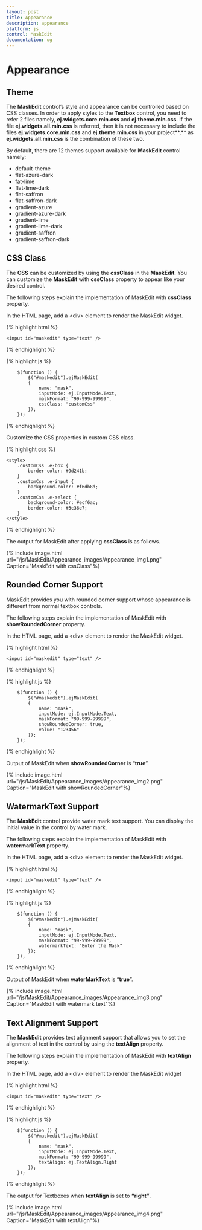 ```yaml
---
layout: post
title: Appearance
description: appearance
platform: js
control: MaskEdit
documentation: ug
---
```


# Appearance

## Theme

The **MaskEdit** control’s style and appearance can be controlled based on CSS classes. In order to apply styles to the **Textbox** control, you need to refer 2 files namely, **ej.widgets.core.min.css** and **ej.theme.min.css**. If the file **ej.widgets.all.min.css** is referred, then it is not necessary to include the files **ej.widgets.core.min.css** and **ej.theme.min.css** in your project**,** as **ej.widgets.all.min.css** is the combination of these two. 

By default, there are 12 themes support available for **MaskEdit** control namely:

* default-theme
* flat-azure-dark
* fat-lime
* flat-lime-dark
* flat-saffron
* flat-saffron-dark
* gradient-azure
* gradient-azure-dark
* gradient-lime
* gradient-lime-dark
* gradient-saffron
* gradient-saffron-dark

## CSS Class

The **CSS** can be customized by using the **cssClass** in the **MaskEdit**. You can customize the **MaskEdit** with **cssClass** property to appear like your desired control.

The following steps explain the implementation of MaskEdit with **cssClass** property.

In the HTML page, add a &lt;div&gt; element to render the MaskEdit widget.  



{% highlight html %}

    <input id="maskedit" type="text" /> 
    
{% endhighlight %}

{% highlight js %}

        $(function () {
            $("#maskedit").ejMaskEdit(
            {
                name: "mask",
                inputMode: ej.InputMode.Text,
                maskFormat: "99-999-99999",
                cssClass: "customCss"
            });
        });

{% endhighlight %}


Customize the CSS properties in custom CSS class.



{% highlight css %}


    <style>
        .customCss .e-box {
            border-color: #9d241b;
        }
        .customCss .e-input {
            background-color: #f6db8d;            
        }
        .customCss .e-select {
            background-color: #ecf6ac;
            border-color: #3c36e7;
        }
    </style>



{% endhighlight %}



The output for MaskEdit after applying **cssClass** is as follows.



{% include image.html url="/js/MaskEdit/Appearance_images/Appearance_img1.png" Caption="MaskEdit with cssClass"%}

## Rounded Corner Support

MaskEdit provides you with rounded corner support whose appearance is different from normal textbox controls.

The following steps explain the implementation of MaskEdit with **showRoundedCorner** property.

In the HTML page, add a &lt;div&gt; element to render the MaskEdit widget. 


{% highlight html %}

    <input id="maskedit" type="text" />
    
{% endhighlight %}

{% highlight js %}

        $(function () {
            $("#maskedit").ejMaskEdit(
            {
                name: "mask",
                inputMode: ej.InputMode.Text,
                maskFormat: "99-999-99999",
                showRoundedCorner: true,
                value: "123456"
            });
        });

{% endhighlight %}


Output of MaskEdit when **showRoundedCorner** is “**true**”.



{% include image.html url="/js/MaskEdit/Appearance_images/Appearance_img2.png" Caption="MaskEdit with showRoundedCorner"%}

## WatermarkText Support

The **MaskEdit** control provide water mark text support. You can display the initial value in the control by water mark.

The following steps explain the implementation of MaskEdit with **watermarkText** property.

In the HTML page, add a &lt;div&gt; element to render the MaskEdit widget.


{% highlight html %}

    <input id="maskedit" type="text" />
    
{% endhighlight %}

{% highlight js %}

        $(function () {
            $("#maskedit").ejMaskEdit(
            {
                name: "mask",
                inputMode: ej.InputMode.Text,
                maskFormat: "99-999-99999",
                watermarkText: "Enter the Mask"
            });
        });

{% endhighlight %}




Output of MaskEdit when **waterMarkText** is “**true**”.



{% include image.html url="/js/MaskEdit/Appearance_images/Appearance_img3.png" Caption="MaskEdit with watermark text"%}

## Text Alignment Support

The **MaskEdit** provides text alignment support that allows you to set the alignment of text in the control by using the **textAlign** property.

The following steps explain the implementation of MaskEdit with **textAlign** property.

In the HTML page, add a &lt;div&gt; element to render the MaskEdit widget


{% highlight html %}

    <input id="maskedit" type="text" />
    
{% endhighlight %}

{% highlight js %}

        $(function () {
            $("#maskedit").ejMaskEdit(
            {
                name: "mask",
                inputMode: ej.InputMode.Text,
                maskFormat: "99-999-99999",
                textAlign: ej.TextAlign.Right
            });
        });

{% endhighlight %}




The output for Textboxes when **textAlign** is set to **“right”**.

{% include image.html url="/js/MaskEdit/Appearance_images/Appearance_img4.png" Caption="MaskEdit with textAlign"%}



